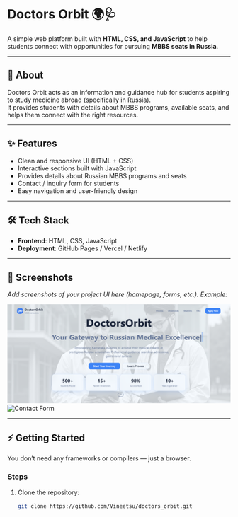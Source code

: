 # Doctors Orbit 🌍🩺

A simple web platform built with **HTML, CSS, and JavaScript** to help students connect with opportunities for pursuing **MBBS seats in Russia**.  

---

## 🚀 About

Doctors Orbit acts as an information and guidance hub for students aspiring to study medicine abroad (specifically in Russia).  
It provides students with details about MBBS programs, available seats, and helps them connect with the right resources.  

---

## ✨ Features

- Clean and responsive UI (HTML + CSS)  
- Interactive sections built with JavaScript  
- Provides details about Russian MBBS programs and seats  
- Contact / inquiry form for students  
- Easy navigation and user-friendly design  

---

## 🛠️ Tech Stack

- **Frontend**: HTML, CSS, JavaScript  
- **Deployment**: GitHub Pages / Vercel / Netlify  

---

## 📸 Screenshots

_Add screenshots of your project UI here (homepage, forms, etc.). Example:_  

![Home Page](assets/home.png)  
![Contact Form](docs/screenshots/contact.png)  

---

## ⚡ Getting Started

You don’t need any frameworks or compilers — just a browser.

### Steps

1. Clone the repository:
   ```bash
   git clone https://github.com/Vineetsu/doctors_orbit.git
